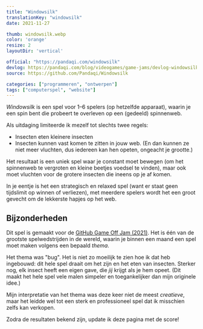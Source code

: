 ```yaml
---
title: "Windowsilk"
translationKey: "windowsilk"
date: 2021-11-27

thumb: windowsilk.webp
color: 'orange'
resize: 2
layoutDir: 'vertical'

official: "https://pandaqi.com/windowsilk"
devlog: https://pandaqi.com/blog/videogames/game-jams/devlog-windowsilk
source: https://github.com/Pandaqi/Windowsilk

categories: ["programmeren", "ontwerpen"]
tags: ["computerspel", "website"]
---
```


_Windowsilk_ is een spel voor 1&ndash;6 spelers (op hetzelfde apparaat), waarin je een spin bent die probeert te overleven op een (gedeeld) spinnenweb.

Als uitdaging limiteerde ik mezelf tot slechts twee regels:
* Insecten eten kleinere insecten
* Insecten kunnen vast komen te zitten in jouw web. (En dan kunnen ze niet meer vluchten, dus iedereen kan hen opeten, ongeacht je grootte.)

Het resultaat is een uniek spel waar je constant moet bewegen (om het spinnenweb te vergroten en kleine beetjes voedsel te vinden), maar ook moet vluchten voor de grotere insecten die ineens op je af komen.

In je eentje is het een strategisch en relaxed spel (want er staat geen tijdslimit op winnen of verliezen), met meerdere spelers wordt het een groot gevecht om de lekkerste hapjes op het web.

## Bijzonderheden
Dit spel is gemaakt voor de [GitHub Game Off Jam (2021)](https://itch.io/jam/game-off-2021). Het is één van de grootste spelwedstrijden in de wereld, waarin je binnen een maand een spel moet maken volgens een bepaald _thema_.

Het thema was "bug". Het is niet zo moeilijk te zien hoe ik dat heb ingebouwd: dit hele spel draait om het zijn en het eten van insecten. Sterker nog, elk insect heeft een eigen gave, die _jij_ krijgt als je hem opeet. (Dit maakt het hele spel vele malen simpeler en toegankelijker dan mijn originele idee.)

Mijn interpretatie van het thema was deze keer niet de meest _creatieve_, maar het leidde wel tot een sterk en professioneel spel dat ik misschien zelfs kan verkopen.

Zodra de resultaten bekend zijn, update ik deze pagina met de score!